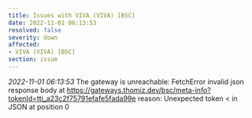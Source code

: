```yaml
---
title: Issues with VIVA (VIVA) [BSC]
date: 2022-11-01 06:13:53
resolved: false
severity: down
affected:
- VIVA (VIVA) [BSC]
section: issue
---
```


*2022-11-01 06:13:53* The gateway is unreachable: FetchError invalid json response body at https://gateways.thomiz.dev/bsc/meta-info?tokenId=tti_a23c2f75791efafe5fada99e reason: Unexpected token < in JSON at position 0